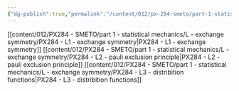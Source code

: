 ```yaml
---
{"dg-publish":true,"permalink":"/content/012/px-284-smeto/part-1-statistical-mechanics/l-exchange-symmetry/l-exchange-symmetry/","noteIcon":"1","created":"2025-01-27T10:17:29.423+00:00","updated":"2025-01-27T11:06:10.336+00:00"}
---
```


[[content/012/PX284 - SMETO/part 1 - statistical mechanics/L - exchange symmetry/PX284 - L1 - exchange symmetry\|PX284 - L1 - exchange symmetry]]
[[content/012/PX284 - SMETO/part 1 - statistical mechanics/L - exchange symmetry/PX284 - L2 - pauli exclusion principle\|PX284 - L2 - pauli exclusion principle]]
[[content/012/PX284 - SMETO/part 1 - statistical mechanics/L - exchange symmetry/PX284 - L3 - distribition functions\|PX284 - L3 - distribition functions]]
